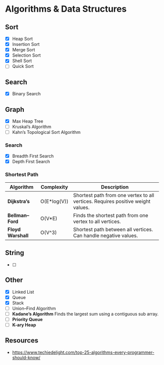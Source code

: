 # Algorithms & Data Structures

## Sort
- [x] Heap Sort
- [x] Insertion Sort
- [x] Merge Sort
- [x] Selection Sort
- [x] Shell Sort
- [ ] Quick Sort

## Search
- [x] Binary Search

## Graph
- [x] Max Heap Tree
- [ ] Kruskal’s Algorithm
- [ ] Kahn’s Topological Sort Algorithm

### Search
- [x] Breadth First Search
- [x] Depth First Search

### **Shortest Path**

| Algorithm | Complexity | Description |
| --- | --- | ---
| **Dijkstra’s** | O(E*log(V)) | Shortest path from one vertex to all vertices. Requires positive weight values.
| **Bellman–Ford** | O(V*E) | Finds the shortest path from one vertex to all vertices.
| **Floyd Warshall** | O(V^3) | Shortest path between all vertices. Can handle negative values.

## String
- [ ]

## Other
- [x] Linked List
- [x] Queue
- [x] Stack
- [ ] Union–Find Algorithm
- [ ] **Kadane’s Algorithm** Finds the largest sum using a contiguous sub array.
- [ ] **Priority Queue**
- [ ] **K-ary Heap**

## Resources
- https://www.techiedelight.com/top-25-algorithms-every-programmer-should-know/
